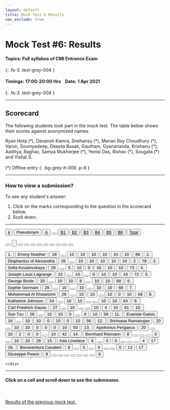 ```yaml
---
layout: default
title: Mock Test 6 Results
nav_exclude: true
---
```



#  Mock Test #6: Results

#### Topics: Full syllabus of CMI Entrance Exam
{: .fs-3 .text-grey-004 }

#### Timings: 17:00-20:00 Hrs &nbsp;&nbsp;  Date: 1 Apr 2021
{: .fs-3 .text-grey-004 }

---


## Scorecard


The following students took part in the mock test. The table below shows their scores against anonymized names.



Ryan Hota (\*), Devansh Kamra, Snehansu (\*), Manan Roy Choudhury (\*), Varun,
Soumyadeep, Deepta Basak, Gautham, Gyanananda, Krishanu (\*),
Aaditya, Raghav, Samya Mukherjee (\*), Yenisi Das, Rishav (\*), Sougata (\*) and Vishal S.<br><br>
(\*) Offline entry
{: .bg-grey-lt-000 .p-6 }


---

### How to view a submission?

To see any student's answer:

1. Click on the marks corresponding to the question in the scorecard below.
2. Scoll down.


---

  <div class="markpalette">
      <div class="markpalette-keys">

<button class="markbutton white"><u>#</u></button>
<input type="button" class="markbutton white" value="Pseudonym"/>
<button class="markbutton white" ><u>A</u></button>
<button class="button white"></button>
<button class="markbutton white" ><u>B1</u></button>
<button class="markbutton white" ><u>B2</u></button>
<button class="markbutton white" ><u>B3</u></button>
<button class="markbutton white" ><u>B4</u></button>
<button class="markbutton white" ><u>B5</u></button>
<button class="markbutton white" ><u>B6</u></button>
<button class="markbutton white" ><u>Total</u></button>

<button class="markbutton white"></button>
<input type="button" class="markbutton white" value=""/>
<button class="markbutton white" ></button>
<button class="button white"></button>
<button class="markbutton white" ></button>
<button class="markbutton white" ></button>
<button class="markbutton white" ></button>
<button class="markbutton white" ></button>
<button class="markbutton white" ></button>
<button class="markbutton white" ></button>
<button class="markbutton white" ></button>




<button class="markbutton rank">1. </button>
<input type="button" class="markbutton white" value="Emmy Noether"/>
<button class="markbutton blank" onclick = "markdisplay('Emmy_Noether/PartA',6)">28</button>
<button class="button white"></button>
<button class="markbutton right" onclick = "markdisplay('Emmy_Noether/B1',6)">10</button>
<button class="markbutton right" onclick = "markdisplay('Emmy_Noether/B2',6)">10</button>
<button class="markbutton right" onclick = "markdisplay('Emmy_Noether/B3',6)">10</button>
<button class="markbutton right" onclick = "markdisplay('Emmy_Noether/B4',6)">10</button>
<button class="markbutton right" onclick = "markdisplay('Emmy_Noether/B5',6)">10</button>
<button class="markbutton right" onclick = "markdisplay('Emmy_Noether/B6',6)">10</button>
<button class="markbutton total">88</button>
<button class="markbutton rank">2. </button>
<input type="button" class="markbutton white" value="Diophantus of Alexandria"/>
<button class="markbutton blank" onclick = "markdisplay('Diophantus_of_Alexandria/PartA',6)">26</button>
<button class="button white"></button>
<button class="markbutton right" onclick = "markdisplay('Diophantus_of_Alexandria/B1',6)">10</button>
<button class="markbutton right" onclick = "markdisplay('Diophantus_of_Alexandria/B2',6)">10</button>
<button class="markbutton right" onclick = "markdisplay('Diophantus_of_Alexandria/B3',6)">10</button>
<button class="markbutton right" onclick = "markdisplay('Diophantus_of_Alexandria/B4',6)">10</button>
<button class="markbutton right" onclick = "markdisplay('Diophantus_of_Alexandria/B5',6)">10</button>
<button class="markbutton wrong" onclick = "markdisplay('Diophantus_of_Alexandria/B6',6)">2</button>
<button class="markbutton total">78</button>
<button class="markbutton rank">3. </button>
<input type="button" class="markbutton white" value="Sofia Kovalevskaya"/>
<button class="markbutton blank" onclick = "markdisplay('Sofia_Kovalevskaya/PartA',6)">28</button>
<button class="button white"></button>
<button class="markbutton right" onclick = "markdisplay('Sofia_Kovalevskaya/B1',6)">5</button>
<button class="markbutton right" onclick = "markdisplay('Sofia_Kovalevskaya/B2',6)">10</button>
<button class="markbutton wrong" onclick = "markdisplay('Sofia_Kovalevskaya/B3',6)">0</button>
<button class="markbutton right" onclick = "markdisplay('Sofia_Kovalevskaya/B4',6)">10</button>
<button class="markbutton right" onclick = "markdisplay('Sofia_Kovalevskaya/B5',6)">10</button>
<button class="markbutton right" onclick = "markdisplay('Sofia_Kovalevskaya/B6',6)">10</button>
<button class="markbutton total">73</button>
<button class="markbutton rank">4. </button>
<input type="button" class="markbutton white" value="Joseph Louis Lagrange"/>
<button class="markbutton blank" onclick = "markdisplay('Joseph_Louis_Lagrange/PartA',6)">32</button>
<button class="button white"></button>
<button class="markbutton right" onclick = "markdisplay('Joseph_Louis_Lagrange/B1',6)">10</button>
<button class="button blank"></button>
<button class="markbutton wrong" onclick = "markdisplay('Joseph_Louis_Lagrange/B3',6)">0</button>
<button class="markbutton right" onclick = "markdisplay('Joseph_Louis_Lagrange/B4',6)">10</button>
<button class="markbutton right" onclick = "markdisplay('Joseph_Louis_Lagrange/B5',6)">10</button>
<button class="markbutton right" onclick = "markdisplay('Joseph_Louis_Lagrange/B6',6)">10</button>
<button class="markbutton total">72</button>
<button class="markbutton rank">5. </button>
<input type="button" class="markbutton white" value="George Boole"/>
<button class="markbutton blank" onclick = "markdisplay('George_Boole/PartA',6)">20</button>
<button class="button white"></button>
<button class="markbutton right" onclick = "markdisplay('George_Boole/B1',6)">10</button>
<button class="markbutton right" onclick = "markdisplay('George_Boole/B2',6)">10</button>
<button class="markbutton right" onclick = "markdisplay('George_Boole/B3',6)">8</button>
<button class="button blank"></button>
<button class="markbutton right" onclick = "markdisplay('George_Boole/B5',6)">10</button>
<button class="markbutton right" onclick = "markdisplay('George_Boole/B6',6)">10</button>
<button class="markbutton total">68</button>
<button class="markbutton rank">6. </button>
<input type="button" class="markbutton white" value="Sophie Germain"/>
<button class="markbutton blank" onclick = "markdisplay('Sophie_Germain/PartA',6)">28</button>
<button class="button white"></button>
<button class="markbutton right" onclick = "markdisplay('Sophie_Germain/B1',6)">10</button>
<button class="button blank"></button>
<button class="markbutton right" onclick = "markdisplay('Sophie_Germain/B3',6)">10</button>
<button class="button blank"></button>
<button class="markbutton right" onclick = "markdisplay('Sophie_Germain/B5',6)">10</button>
<button class="markbutton right" onclick = "markdisplay('Sophie_Germain/B6',6)">10</button>
<button class="markbutton total">68</button>
<button class="markbutton rank">7. </button>
<input type="button" class="markbutton white" value="Muhammad Al Khwarizmi"/>
<button class="markbutton blank" onclick = "markdisplay('Muhammad_Al_Khwarizmi/PartA',6)">28</button>
<button class="button white"></button>
<button class="markbutton right" onclick = "markdisplay('Muhammad_Al_Khwarizmi/B1',6)">10</button>
<button class="markbutton right" onclick = "markdisplay('Muhammad_Al_Khwarizmi/B2',6)">10</button>
<button class="button blank"></button>
<button class="markbutton right" onclick = "markdisplay('Muhammad_Al_Khwarizmi/B4',6)">10</button>
<button class="markbutton wrong" onclick = "markdisplay('Muhammad_Al_Khwarizmi/B5',6)">0</button>
<button class="markbutton right" onclick = "markdisplay('Muhammad_Al_Khwarizmi/B6',6)">10</button>
<button class="markbutton total">68</button>
<button class="markbutton rank">8. </button>
<input type="button" class="markbutton white" value="Katherine Johnson"/>
<button class="markbutton blank" onclick = "markdisplay('Katherine_Johnson/PartA',6)">24</button>
<button class="button white"></button>
<button class="markbutton right" onclick = "markdisplay('Katherine_Johnson/B1',6)">10</button>
<button class="markbutton right" onclick = "markdisplay('Katherine_Johnson/B2',6)">10</button>
<button class="button blank"></button>
<button class="button blank"></button>
<button class="markbutton right" onclick = "markdisplay('Katherine_Johnson/B5',6)">10</button>
<button class="markbutton right" onclick = "markdisplay('Katherine_Johnson/B6',6)">10</button>
<button class="markbutton total">64</button>
<button class="markbutton rank">9. </button>
<input type="button" class="markbutton white" value="Carl Friedrich Gauss"/>
<button class="markbutton blank" onclick = "markdisplay('Carl_Friedrich_Gauss/PartA',6)">27</button>
<button class="button white"></button>
<button class="markbutton right" onclick = "markdisplay('Carl_Friedrich_Gauss/B1',6)">10</button>
<button class="button blank"></button>
<button class="button blank"></button>
<button class="markbutton right" onclick = "markdisplay('Carl_Friedrich_Gauss/B4',6)">10</button>
<button class="markbutton right" onclick = "markdisplay('Carl_Friedrich_Gauss/B5',6)">4</button>
<button class="markbutton right" onclick = "markdisplay('Carl_Friedrich_Gauss/B6',6)">10</button>
<button class="markbutton total">61</button>
<button class="markbutton rank">10. </button>
<input type="button" class="markbutton white" value="Sun Tzu"/>
<button class="markbutton blank" onclick = "markdisplay('Sun_Tzu/PartA',6)">28</button>
<button class="button white"></button>
<button class="markbutton right" onclick = "markdisplay('Sun_Tzu/B1',6)">10</button>
<button class="markbutton right" onclick = "markdisplay('Sun_Tzu/B2',6)">10</button>
<button class="markbutton wrong" onclick = "markdisplay('Sun_Tzu/B3',6)">0</button>
<button class="button blank"></button>
<button class="markbutton wrong" onclick = "markdisplay('Sun_Tzu/B5',6)">0</button>
<button class="markbutton right" onclick = "markdisplay('Sun_Tzu/B6',6)">10</button>
<button class="markbutton total">58</button>
<button class="markbutton rank">11. </button>
<input type="button" class="markbutton white" value="Evariste Galois"/>
<button class="markbutton blank" onclick = "markdisplay('Evariste_Galois/PartA',6)">16</button>
<button class="button white"></button>
<button class="markbutton right" onclick = "markdisplay('Evariste_Galois/B1',6)">10</button>
<button class="markbutton right" onclick = "markdisplay('Evariste_Galois/B2',6)">10</button>
<button class="markbutton wrong" onclick = "markdisplay('Evariste_Galois/B3',6)">0</button>
<button class="markbutton right" onclick = "markdisplay('Evariste_Galois/B4',6)">10</button>
<button class="markbutton wrong" onclick = "markdisplay('Evariste_Galois/B5',6)">0</button>
<button class="markbutton right" onclick = "markdisplay('Evariste_Galois/B6',6)">10</button>
<button class="markbutton total">56</button>
<button class="markbutton rank">12. </button>
<input type="button" class="markbutton white" value="Srinivasa Ramanujan"/>
<button class="markbutton blank" onclick = "markdisplay('Srinivasa_Ramanujan/PartA',6)">20</button>
<button class="button white"></button>
<button class="markbutton right" onclick = "markdisplay('Srinivasa_Ramanujan/B1',6)">10</button>
<button class="markbutton right" onclick = "markdisplay('Srinivasa_Ramanujan/B2',6)">10</button>
<button class="markbutton wrong" onclick = "markdisplay('Srinivasa_Ramanujan/B3',6)">0</button>
<button class="markbutton wrong" onclick = "markdisplay('Srinivasa_Ramanujan/B4',6)">0</button>
<button class="markbutton wrong" onclick = "markdisplay('Srinivasa_Ramanujan/B5',6)">0</button>
<button class="markbutton right" onclick = "markdisplay('Srinivasa_Ramanujan/B6',6)">10</button>
<button class="markbutton total">50</button>
<button class="markbutton rank">13. </button>
<input type="button" class="markbutton white" value="Apollonius Pergaeus"/>
<button class="markbutton blank" onclick = "markdisplay('Apollonius_Pergaeus/PartA',6)">20</button>
<button class="button white"></button>
<button class="markbutton right" onclick = "markdisplay('Apollonius_Pergaeus/B1',6)">10</button>
<button class="markbutton wrong" onclick = "markdisplay('Apollonius_Pergaeus/B2',6)">2</button>
<button class="markbutton wrong" onclick = "markdisplay('Apollonius_Pergaeus/B3',6)">0</button>
<button class="markbutton wrong" onclick = "markdisplay('Apollonius_Pergaeus/B4',6)">0</button>
<button class="button blank"></button>
<button class="markbutton right" onclick = "markdisplay('Apollonius_Pergaeus/B6',6)">10</button>
<button class="markbutton total">42</button>
<button class="markbutton rank">14. </button>
<input type="button" class="markbutton white" value="Bernhard Riemann"/>
<button class="markbutton blank" onclick = "markdisplay('Bernhard_Riemann/PartA',6)">8</button>
<button class="button white"></button>
<button class="button blank"></button>
<button class="button blank"></button>
<button class="markbutton wrong" onclick = "markdisplay('Bernhard_Riemann/B3',6)">0</button>
<button class="button blank"></button>
<button class="markbutton right" onclick = "markdisplay('Bernhard_Riemann/B5',6)">10</button>
<button class="markbutton right" onclick = "markdisplay('Bernhard_Riemann/B6',6)">10</button>
<button class="markbutton total">28</button>
<button class="markbutton rank">15. </button>
<input type="button" class="markbutton white" value="Ada Lovelace"/>
<button class="markbutton blank" onclick = "markdisplay('Ada_Lovelace/PartA',6)">8</button>
<button class="button white"></button>
<button class="markbutton right" onclick = "markdisplay('Ada_Lovelace/B1',6)">5</button>
<button class="markbutton wrong" onclick = "markdisplay('Ada_Lovelace/B2',6)">0</button>
<button class="button blank"></button>
<button class="button blank"></button>
<button class="button blank"></button>
<button class="markbutton right" onclick = "markdisplay('Ada_Lovelace/B6',6)">4</button>
<button class="markbutton total">17</button>
<button class="markbutton rank">16. </button>
<input type="button" class="markbutton white" value="Bonaventura Cavalieri"/>
<button class="markbutton blank" onclick = "markdisplay('Bonaventura_Cavalieri/PartA',6)">8</button>
<button class="button white"></button>
<button class="markbutton right" onclick = "markdisplay('Bonaventura_Cavalieri/B1',6)">5</button>
<button class="button blank"></button>
<button class="markbutton wrong" onclick = "markdisplay('Bonaventura_Cavalieri/B3',6)">0</button>
<button class="button blank"></button>
<button class="button blank"></button>
<button class="markbutton wrong" onclick = "markdisplay('Bonaventura_Cavalieri/B6',6)">0</button>
<button class="markbutton total">13</button>
<button class="markbutton rank">17. </button>
<input type="button" class="markbutton white" value="Giuseppe Peano"/>
<button class="markbutton blank" onclick = "markdisplay('Giuseppe_Peano/PartA',6)">8</button>
<button class="button white"></button>
<button class="button blank"></button>
<button class="button blank"></button>
<button class="button blank"></button>
<button class="button blank"></button>
<button class="button blank"></button>
<button class="button blank"></button>
<button class="markbutton total">8</button>







    </div>
</div>


<hr>

<div style="min-height:2px" id="themarktext">
<h4>Click on a cell and scroll down to see the submission.</h4>
</div>


<br>
<br>
<a href="/docs/mock_test/005_mar_21_scorecard">Results of the previous mock test.</a>
<br>



